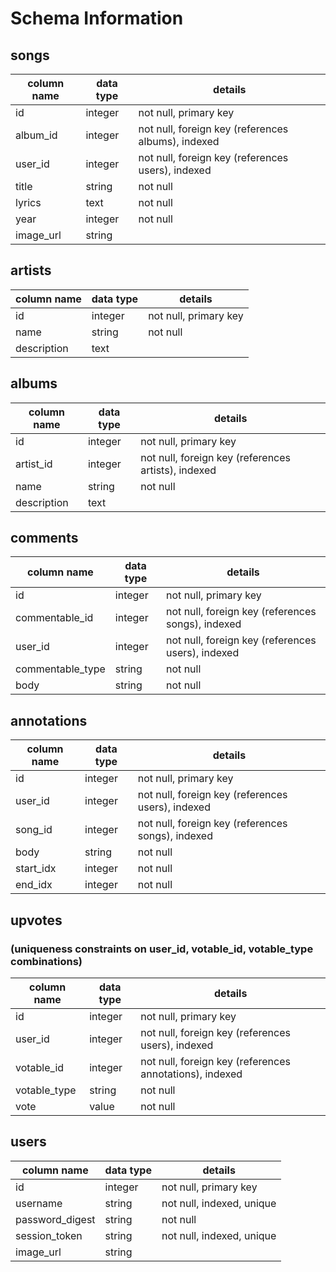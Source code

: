 # Schema Information

## songs
column name | data type | details
------------|-----------|-----------------------
id          | integer   | not null, primary key
album_id    | integer   | not null, foreign key (references albums), indexed
user_id     | integer   | not null, foreign key (references users), indexed
title       | string    | not null
lyrics      | text      | not null
year        | integer   | not null
image_url   | string    |

## artists
column name | data type | details
------------|-----------|-----------------------
id          | integer   | not null, primary key
name        | string    | not null
description | text      |

## albums
column name | data type | details
------------|-----------|-----------------------
id          | integer   | not null, primary key
artist_id   | integer   | not null, foreign key (references artists), indexed
name        | string    | not null
description | text      |

## comments
column name      | data type | details
-----------------|-----------|-----------------------
id               | integer   | not null, primary key
commentable_id   | integer   | not null, foreign key (references songs), indexed
user_id          | integer   | not null, foreign key (references users), indexed
commentable_type | string    | not null
body             | string    | not null

## annotations
column name | data type | details
------------|-----------|-----------------------
id          | integer   | not null, primary key
user_id     | integer   | not null, foreign key (references users), indexed
song_id     | integer   | not null, foreign key (references songs), indexed
body        | string    | not null
start_idx   | integer   | not null
end_idx     | integer   | not null

## upvotes
### (uniqueness constraints on user_id, votable_id, votable_type combinations)
column name   | data type | details
--------------|-----------|-----------------------
id            | integer   | not null, primary key
user_id       | integer   | not null, foreign key (references users), indexed
votable_id    | integer   | not null, foreign key (references annotations), indexed
votable_type  | string    | not null
vote          | value     | not null

## users
column name     | data type | details
----------------|-----------|-----------------------
id              | integer   | not null, primary key
username        | string    | not null, indexed, unique
password_digest | string    | not null
session_token   | string    | not null, indexed, unique
image_url       | string    |
